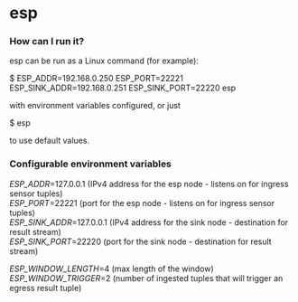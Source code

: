 # esp


### How can I run it? ###
esp can be run as a Linux command (for example):     

$ ESP_ADDR=192.168.0.250 ESP_PORT=22221 ESP_SINK_ADDR=192.168.0.251 ESP_SINK_PORT=22220 esp    

with environment variables configured, or just   

$ esp   

to use default values.   


### Configurable environment variables ###

*ESP_ADDR*=127.0.0.1 (IPv4 address for the esp node - listens on for ingress sensor tuples)    
*ESP_PORT*=22221 (port for the esp node - listens on for ingress sensor tuples)    
*ESP_SINK_ADDR*=127.0.0.1 (IPv4 address for the sink node - destination for result stream)   
*ESP_SINK_PORT*=22220 (port for the sink node - destination for result stream)   

*ESP_WINDOW_LENGTH*=4 (max length of the window)   
*ESP_WINDOW_TRIGGER*=2 (number of ingested tuples that will trigger an egress result tuple)

